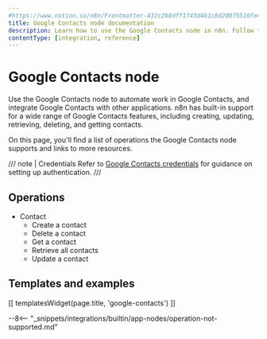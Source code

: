```yaml
---
#https://www.notion.so/n8n/Frontmatter-432c2b8dff1f43d4b1c8d20075510fe4
title: Google Contacts node documentation
description: Learn how to use the Google Contacts node in n8n. Follow technical documentation to integrate Google Contacts node into your workflows.
contentType: [integration, reference]
---
```


# Google Contacts node

Use the Google Contacts node to automate work in Google Contacts, and integrate Google Contacts with other applications. n8n has built-in support for a wide range of Google Contacts features, including creating, updating, retrieving, deleting, and getting contacts. 

On this page, you'll find a list of operations the Google Contacts node supports and links to more resources.

/// note | Credentials
Refer to [Google Contacts credentials](/integrations/builtin/credentials/google/index.md) for guidance on setting up authentication. 
///

## Operations

* Contact
    * Create a contact
    * Delete a contact
    * Get a contact
    * Retrieve all contacts
    * Update a contact

## Templates and examples

<!-- see https://www.notion.so/n8n/Pull-in-templates-for-the-integrations-pages-37c716837b804d30a33b47475f6e3780 -->
[[ templatesWidget(page.title, 'google-contacts') ]]

--8<-- "_snippets/integrations/builtin/app-nodes/operation-not-supported.md"
